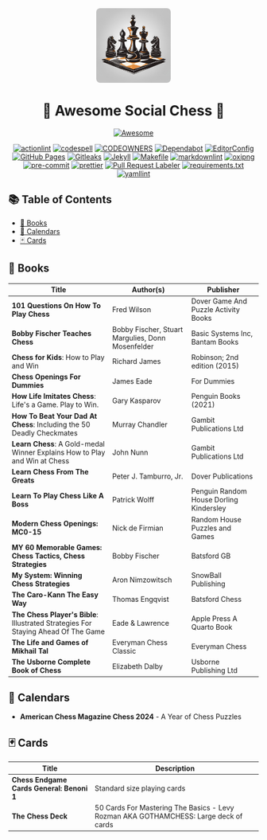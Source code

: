 <div align="center">
  <img src="assets/social-chess-logo.png" alt="Awesome Social Chess Logo" width="150" style="display:block; margin:auto; border-radius:8px;">
  <h1>🎉 Awesome Social Chess 🎉</h1>
  <p>
    <a href="https://github.com/sindresorhus/awesome"><img alt="Awesome" src="https://cdn.rawgit.com/sindresorhus/awesome/d7305f38d29fed78fa85652e3a63e154dd8e8829/media/badge.svg" title="Awesome"></a>
  </p>
  <p>
    <a href="https://github.com/rhysd/actionlint"><img alt="actionlint" src="https://img.shields.io/badge/actionlint-enabled-brightgreen"></a>
    <a href="https://github.com/codespell-project"><img alt="codespell" src="https://img.shields.io/badge/codespell-enabled-brightgreen"></a>
    <a href="https://docs.github.com/en/repositories/managing-your-repositorys-settings-and-features/customizing-your-repository/about-code-owners"><img alt="CODEOWNERS" src="https://img.shields.io/badge/CODEOWNERS-enabled-brightgreen"></a>
    <a href="https://github.com/dependabot"><img alt="Dependabot" src="https://img.shields.io/badge/Dependabot-enabled-brightgreen"></a>
    <a href="https://github.com/editorconfig"><img alt="EditorConfig" src="https://img.shields.io/badge/EditorConfig-enabled-brightgreen"></a>
    <a href="https://pages.github.com/"><img alt="GitHub Pages" src="https://img.shields.io/badge/GitHub_Pages-enabled-brightgreen"></a>
    <a href="https://github.com/gitleaks/gitleaks"><img alt="Gitleaks" src="https://img.shields.io/badge/gitleaks-enabled-brightgreen"></a>
    <a href="https://github.com/jekyll"><img alt="Jekyll" src="https://img.shields.io/badge/Jekyll-enabled-brightgreen"></a>
    <a href="https://www.gnu.org/software/make/"><img alt="Makefile" src="https://img.shields.io/badge/Makefile-enabled-brightgreen"></a>
    <a href="https://github.com/DavidAnson/markdownlint"><img alt="markdownlint" src="https://img.shields.io/badge/markdownlint-enabled-brightgreen"></a>
    <a href="https://github.com/shssoichiro/oxipng"><img alt="oxipng" src="https://img.shields.io/badge/oxipng-enabled-brightgreen"></a>
    <a href="https://github.com/pre-commit"><img alt="pre-commit" src="https://img.shields.io/badge/pre--commit-enabled-brightgreen"></a>
    <a href="https://github.com/prettier/prettier"><img alt="prettier" src="https://img.shields.io/badge/prettier-enabled-brightgreen"></a>
    <a href="https://github.com/actions/labeler"><img alt="Pull Request Labeler" src="https://img.shields.io/badge/Pull_Request_Labeler-enabled-brightgreen"></a>
    <a href="https://pip.pypa.io/en/stable/reference/requirements-file-format/"><img alt="requirements.txt" src="https://img.shields.io/badge/requirements.txt-enabled-brightgreen"></a>
    <a href="https://github.com/adrienverge/yamllint"><img alt="yamllint" src="https://img.shields.io/badge/yamllint-enabled-brightgreen"></a>
  </p>
</div>

## 📚 Table of Contents

- [📖 Books](#books)
- [📅 Calendars](#calendars)
- [🃏 Cards](#cards)

## 📖 Books

| Title                                                                              | Author(s)                                         | Publisher                               |
| ---------------------------------------------------------------------------------- | ------------------------------------------------- | --------------------------------------- |
| **101 Questions On How To Play Chess**                                             | Fred Wilson                                       | Dover Game And Puzzle Activity Books    |
| **Bobby Fischer Teaches Chess**                                                    | Bobby Fischer, Stuart Margulies, Donn Mosenfelder | Basic Systems Inc, Bantam Books         |
| **Chess for Kids**: How to Play and Win                                            | Richard James                                     | Robinson; 2nd edition (2015)            |
| **Chess Openings For Dummies**                                                     | James Eade                                        | For Dummies                             |
| **How Life Imitates Chess**: Life's a Game. Play to Win.                           | Gary Kasparov                                     | Penguin Books (2021)                    |
| **How To Beat Your Dad At Chess**: Including the 50 Deadly Checkmates              | Murray Chandler                                   | Gambit Publications Ltd                 |
| **Learn Chess**: A Gold-medal Winner Explains How to Play and Win at Chess         | John Nunn                                         | Gambit Publications Ltd                 |
| **Learn Chess From The Greats**                                                    | Peter J. Tamburro, Jr.                            | Dover Publications                      |
| **Learn To Play Chess Like A Boss**                                                | Patrick Wolff                                     | Penguin Random House Dorling Kindersley |
| **Modern Chess Openings: MC0-15**                                                  | Nick de Firmian                                   | Random House Puzzles and Games          |
| **MY 60 Memorable Games: Chess Tactics, Chess Strategies**                         | Bobby Fischer                                     | Batsford GB                             |
| **My System: Winning Chess Strategies**                                            | Aron Nimzowitsch                                  | SnowBall Publishing                     |
| **The Caro-Kann The Easy Way**                                                     | Thomas Engqvist                                   | Batsford Chess                          |
| **The Chess Player's Bible**: Illustrated Strategies For Staying Ahead Of The Game | Eade & Lawrence                                   | Apple Press A Quarto Book               |
| **The Life and Games of Mikhail Tal**                                              | Everyman Chess Classic                            | Everyman Chess                          |
| **The Usborne Complete Book of Chess**                                             | Elizabeth Dalby                                   | Usborne Publishing Ltd                  |

## 📅 Calendars

- **American Chess Magazine Chess 2024** - A Year of Chess Puzzles

## 🃏 Cards

| Title                                     | Description                                                                          |
| ----------------------------------------- | ------------------------------------------------------------------------------------ |
| **Chess Endgame Cards General: Benoni 1** | Standard size playing cards                                                          |
| **The Chess Deck**                        | 50 Cards For Mastering The Basics - Levy Rozman AKA GOTHAMCHESS: Large deck of cards |
